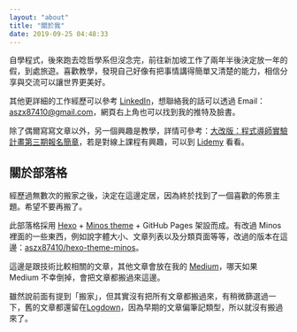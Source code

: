 ```yaml
---
layout: "about"
title: "關於我"
date: 2019-09-25 04:48:33
---
```


自學程式，後來跑去唸哲學系但沒念完，前往新加坡工作了兩年半後決定放一年的假，到處旅遊。喜歡教學，發現自己好像有把事情講得簡單又清楚的能力，相信分享與交流可以讓世界更美好。

其他更詳細的工作經歷可以參考 [LinkedIn](http://goo.gl/ar5yhh)，想聯絡我的話可以透過 Email：aszx87410@gmail.com，網頁右上角也可以找到我的推特及臉書。

除了偶爾寫寫文章以外，另一個興趣是教學，詳情可參考：[大改版：程式導師實驗計畫第三期報名簡章](https://medium.com/hulis-blog/mentor-program-3rd-47a2e85e33b3)，若是對線上課程有興趣，可以到 [Lidemy](https://www.lidemy.com) 看看。

## 關於部落格

經歷過無數次的搬家之後，決定在這邊定居，因為終於找到了一個喜歡的佈景主題。希望不要再搬了。

此部落格採用 [Hexo](http://hexo.io/) + [Minos theme](http://github.com/ppoffice/hexo-theme-minos) + GitHub Pages 架設而成。有改過 Minos 裡面的一些東西，例如說字體大小、文章列表以及分類頁面等等，改過的版本在這邊：[aszx87410/hexo-theme-minos](https://github.com/aszx87410/hexo-theme-minos)。

這邊是跟技術比較相關的文章，其他文章會放在我的 [Medium](https://medium.com/@hulitw)，哪天如果 Medium 不幸倒掉，會把文章都搬過來這邊。

雖然說前面有提到「搬家」，但其實沒有把所有文章都搬過來，有稍微篩選過一下，舊的文章都還留在[Logdown](http://huli.logdown.com/)，因為早期的文章偏筆記類型，所以就沒有搬過來了。


